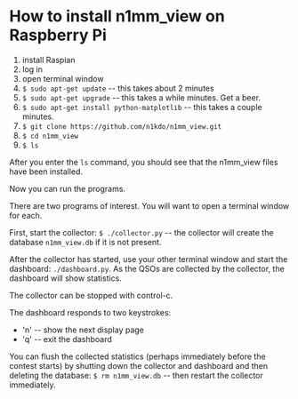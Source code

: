# How to install n1mm_view on Raspberry Pi

1. install Raspian
1. log in 
1. open terminal window
1. `$ sudo apt-get update` -- this takes about 2 minutes
1. `$ sudo apt-get upgrade` -- this takes a while minutes.  Get a beer.
1. `$ sudo apt-get install python-matplotlib` -- this takes a couple minutes.  
1. `$ git clone https://github.com/n1kdo/n1mm_view.git`
1. `$ cd n1mm_view`
1. `$ ls`

After you enter the `ls` command, you should see that the n1mm_view files have been installed.

Now you can run the programs.

There are two programs of interest.  You will want to open a terminal window for each.

First, start the collector: `$ ./collector.py` -- the collector will create the database 
`n1mm_view.db` if it is not present.

After the collector has started, use your other terminal window and start the dashboard: 
`./dashboard.py`.  As the QSOs are collected by the collector, the dashboard will show 
statistics.

The collector can be stopped with control-c.  

The dashboard responds to two keystrokes: 
* 'n' -- show the next display page
* 'q' -- exit the dashboard

You can flush the collected statistics (perhaps immediately before the contest starts) 
by shutting down the collector and dashboard and then deleting the database: 
`$ rm n1mm_view.db` -- then restart the collector immediately.

